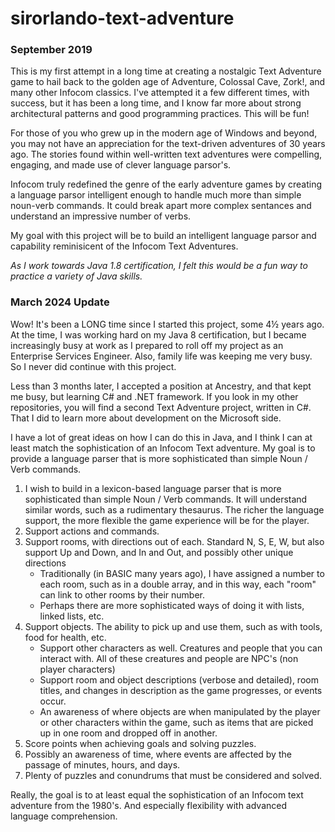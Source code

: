 # sirorlando-text-adventure

### September 2019
This is my first attempt in a long time at creating a nostalgic Text Adventure game to hail back to the golden age of Adventure, Colossal Cave, Zork!, and many other Infocom classics.
I've attempted it a few different times, with success, but it has been a long time, and I know far more about strong architectural patterns and good programming practices.  This will be fun!

For those of you who grew up in the modern age of Windows and beyond, you may not have an appreciation for the text-driven adventures of 30 years ago.  The stories found within well-written text adventures were compelling, engaging, and made use of clever language parsor's.  

Infocom truly redefined the genre of the early adventure games by creating a language parsor intelligent enough to handle much more than simple noun-verb commands.  It could break apart more complex sentances and understand an impressive number of verbs.  

My goal with this project will be to build an intelligent language parsor and capability reminisicent of the Infocom Text Adventures.

_As I work towards Java 1.8 certification, I felt this would be a fun way to practice a variety of Java skills._

### March 2024 Update

Wow!  It's been a LONG time since I started this project, some 4½ years ago.  At the time, I was working hard on my Java 8 certification, but I became increasingly busy at work as I prepared to roll off my project as an Enterprise Services Engineer.  Also, family life was keeping me very busy.  So I never did continue with this project. 

Less than 3 months later, I accepted a position at Ancestry, and that kept me busy, but learning C# and .NET framework.  If you look in my other repositories, you will find a second Text Adventure project, written in C#.  That I did to learn more about development on the Microsoft side.

I have a lot of great ideas on how I can do this in Java, and I think I can at least match the sophistication of an Infocom Text adventure.
My goal is to provide a language parser that is more sophisticated than simple Noun / Verb commands.

1. I wish to build in a lexicon-based language parser that is more sophisticated than simple Noun / Verb commands.  It will understand similar words, such as a rudimentary thesaurus.  The richer the language support, the more flexible the game experience will be for the player.
2. Support actions and commands.
3. Support rooms, with directions out of each.  Standard N, S, E, W, but also support Up and Down, and In and Out, and possibly other unique directions
   * Traditionally (in BASIC many years ago), I have assigned a number to each room, such as in a double array, and in this way, each "room" can link to other rooms by their number.
   * Perhaps there are more sophisticated ways of doing it with lists, linked lists, etc.
4. Support objects.  The ability to pick up and use them, such as with tools, food for health, etc.
   * Support other characters as well.  Creatures and people that you can interact with.  All of these creatures and people are NPC's (non player characters)
   * Support room and object descriptions (verbose and detailed), room titles, and changes in description as the game progresses, or events occur.
   * An awareness of where objects are when manipulated by the player or other characters within the game, such as items that are picked up in one room and dropped off in another.
5. Score points when achieving goals and solving puzzles.
6. Possibly an awareness of time, where events are affected by the passage of minutes, hours, and days.
7. Plenty of puzzles and conundrums that must be considered and solved.

Really, the goal is to at least equal the sophistication of an Infocom text adventure from the 1980's.  And especially flexibility with advanced language comprehension.
